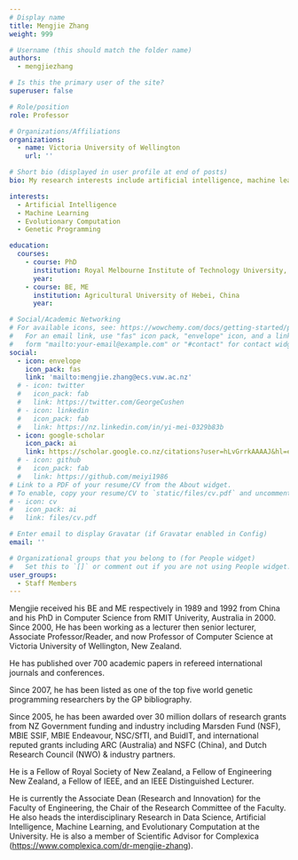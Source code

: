 ```yaml
---
# Display name
title: Mengjie Zhang
weight: 999

# Username (this should match the folder name)
authors:
  - mengjiezhang

# Is this the primary user of the site?
superuser: false

# Role/position
role: Professor

# Organizations/Affiliations
organizations:
  - name: Victoria University of Wellington
    url: ''

# Short bio (displayed in user profile at end of posts)
bio: My research interests include artificial intelligence, machine learning, evolutionary computation and genetic programming.

interests:
  - Artificial Intelligence
  - Machine Learning
  - Evolutionary Computation
  - Genetic Programming

education:
  courses:
    - course: PhD
      institution: Royal Melbourne Institute of Technology University, Australia
      year: 
    - course: BE, ME
      institution: Agricultural University of Hebei, China
      year: 

# Social/Academic Networking
# For available icons, see: https://wowchemy.com/docs/getting-started/page-builder/#icons
#   For an email link, use "fas" icon pack, "envelope" icon, and a link in the
#   form "mailto:your-email@example.com" or "#contact" for contact widget.
social:
  - icon: envelope
    icon_pack: fas
    link: 'mailto:mengjie.zhang@ecs.vuw.ac.nz'
  # - icon: twitter
  #   icon_pack: fab
  #   link: https://twitter.com/GeorgeCushen
  # - icon: linkedin
  #   icon_pack: fab
  #   link: https://nz.linkedin.com/in/yi-mei-0329b83b
  - icon: google-scholar
    icon_pack: ai
    link: https://scholar.google.co.nz/citations?user=hLvGrrkAAAAJ&hl=en
  # - icon: github
  #   icon_pack: fab
  #   link: https://github.com/meiyi1986
# Link to a PDF of your resume/CV from the About widget.
# To enable, copy your resume/CV to `static/files/cv.pdf` and uncomment the lines below.
# - icon: cv
#   icon_pack: ai
#   link: files/cv.pdf

# Enter email to display Gravatar (if Gravatar enabled in Config)
email: ''

# Organizational groups that you belong to (for People widget)
#   Set this to `[]` or comment out if you are not using People widget.
user_groups:
  - Staff Members
---
```


Mengjie received his BE and ME respectively in 1989 and 1992 from China and his PhD in Computer Science from RMIT Univerity, Australia in 2000. Since 2000, He has been working as a lecturer then senior lecturer, Associate Professor/Reader, and now Professor of Computer Science at Victoria University of Wellington, New Zealand.

He has published over 700 academic papers in refereed international journals and conferences.

Since 2007, he has been listed as one of the top five world genetic programming researchers by the GP bibliography.

Since 2005, he has been awarded over 30 million dollars of research grants from NZ Government funding and industry including Marsden Fund (NSF), MBIE SSIF, MBIE Endeavour, NSC/SfTI, and BuidIT, and international reputed grants including ARC (Australia) and NSFC (China), and Dutch Research Council (NWO) & industry partners. 

He is a Fellow of Royal Society of New Zealand, a Fellow of Engineering New Zealand, a Fellow of IEEE, and an IEEE Distinguished Lecturer.

He is currently the Associate Dean (Research and Innovation) for the Faculty of Engineering, the Chair of the Research Committee of the Faculty. He also heads the interdisciplinary Research in Data Science, Artificial Intelligence, Machine Learning, and Evolutionary Computation at the University. He is also a member of Scientific Advisor for Complexica (https://www.complexica.com/dr-mengjie-zhang).

